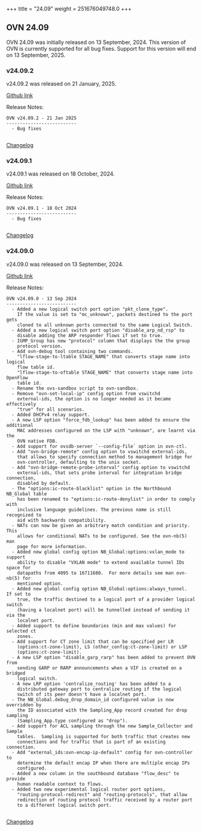 +++
title = "24.09"
weight = 251676049748.0
+++

## OVN 24.09 

OVN 24.09 was initially released on 13 September, 2024. 
This version of OVN is currently supported for all bug fixes. 
Support for this version will end on 13 September, 2025. 

### v24.09.2
v24.09.2 was released on 21 January, 2025.

[Github link](https://github.com/ovn-org/ovn/releases/tag/v24.09.2)

Release Notes:
```
OVN v24.09.2 - 21 Jan 2025
--------------------------
  - Bug fixes


```
[Changelog](../changelog_v24.09.2)

### v24.09.1
v24.09.1 was released on 18 October, 2024.

[Github link](https://github.com/ovn-org/ovn/releases/tag/v24.09.1)

Release Notes:
```
OVN v24.09.1 - 18 Oct 2024
--------------------------
  - Bug fixes


```
[Changelog](../changelog_v24.09.1)

### v24.09.0
v24.09.0 was released on 13 September, 2024.

[Github link](https://github.com/ovn-org/ovn/releases/tag/v24.09.0)

Release Notes:
```
OVN v24.09.0 - 13 Sep 2024
--------------------------
  - Added a new logical switch port option "pkt_clone_type".
    If the value is set to "mc_unknown", packets destined to the port gets
    cloned to all unknown ports connected to the same Logical Switch.
  - Added a new logical switch port option "disable_arp_nd_rsp" to
    disable adding the ARP responder flows if set to true.
  - IGMP_Group has new "protocol" column that displays the the group
    protocol version.
  - Add ovn-debug tool containing two commands.
    "lflow-stage-to-ltable STAGE_NAME" that converts stage name into logical
    flow table id.
    "lflow-stage-to-oftable STAGE_NAME" that converts stage name into OpenFlow
    table id.
  - Rename the ovs-sandbox script to ovn-sandbox.
  - Remove "ovn-set-local-ip" config option from vswitchd
    external-ids, the option is no longer needed as it became effectively
    "true" for all scenarios.
  - Added DHCPv4 relay support.
  - A new LSP option "force_fdb_lookup" has been added to ensure the additional
    MAC addresses configured on the LSP with "unknown", are learnt via the
    OVN native FDB.
  - Add support for ovsdb-server `--config-file` option in ovn-ctl.
  - Add "ovn-bridge-remote" config option to vswitchd external-ids,
    that allows to specify connection method to management bridge for
    ovn-controller, defaulting to the unix socket.
  - Add "ovn-bridge-remote-probe-interval" config option to vswitchd
    external-ids, that sets probe interval for integration bridge connection,
    disabled by default.
  - The "options:ic-route-blacklist" option in the Northbound NB_Global table
    has been renamed to "options:ic-route-denylist" in order to comply with
    inclusive language guidelines. The previous name is still recognized to
    aid with backwards compatibility.
  - NATs can now be given an arbitrary match condition and priority. This
    allows for conditional NATs to be configured. See the ovn-nb(5) man
    page for more information.
  - Added new global config option NB_Global:options:vxlan_mode to support
    ability to disable "VXLAN mode" to extend available tunnel IDs space for
    datapaths from 4095 to 16711680.  For more details see man ovn-nb(5) for
    mentioned option.
  - Added new global config option NB_Global:options:always_tunnel.  If set to
    true, the traffic destined to a logical port of a provider logical switch
    (having a localnet port) will be tunnelled instead of sending it via the
    localnet port.
  - Added support to define boundaries (min and max values) for selected ct
    zones.
  - Add support for CT zone limit that can be specified per LR
    (options:ct-zone-limit), LS (other_config:ct-zone-limit) or LSP
    (options:ct-zone-limit).
  - A new LSP option "disable_garp_rarp" has been added to prevent OVN from
    sending GARP or RARP announcements when a VIF is created on a bridged
    logical switch.
  - A new LRP option 'centralize_routing' has been added to a
    distributed gateway port to centralize routing if the logical
    switch of its peer doesn't have a localnet port.
  - The NB_Global.debug_drop_domain_id configured value is now overridden by
    the ID associated with the Sampling_App record created for drop sampling
    (Sampling_App.type configured as "drop").
  - Add support for ACL sampling through the new Sample_Collector and Sample
    tables.  Sampling is supported for both traffic that creates new
    connections and for traffic that is part of an existing connection.
  - Add "external_ids:ovn-encap-ip-default" config for ovn-controller to
    determine the default encap IP when there are multiple encap IPs
    configured.
  - Added a new column in the southbound database "flow_desc" to provide
    human readable context to flows.
  - Added two new experimental logical router port options,
    "routing-protocol-redirect" and "routing-protocols", that allow
    redirection of routing protocol traffic received by a router port
    to a different logical switch port.


```
[Changelog](../changelog_v24.09.0)
